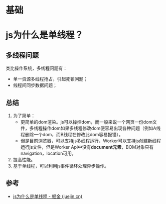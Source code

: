 # 基础

# js为什么是单线程？

## 多线程问题

类比操作系统，多线程问题有：

- 单一资源多线程抢占，引起死锁问题；
- 线程间同步数据问题；





## 总结

1. 为了简单：
   - 更简单的dom渲染。js可以操控dom，而一般来说一个网页一份dom文件，多线程操作dom如果多线程修改dom便容易出现各种问题（例如A线程删除一个dom，而B线程在修改此dom容易报错）。
   - 但是目前浏览器，可以支持js多线程运行，Worker可以支持js创建新线程运行js文件，但是Worker Api中没有**document元素**，BOM对象只有navigation，location可用。
2. 提高性能。
3. 基于单线程，可以利用js事件循环处理异步操作。



## 参考

- [js为什么是单线程 - 掘金 (juejin.cn)](https://juejin.cn/post/6844903849837215758)

